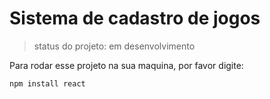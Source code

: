 <h1>Sistema de cadastro de jogos </h1>

> status do projeto: em desenvolvimento

Para rodar esse projeto na sua maquina, por favor digite:

```
npm install react 
```
